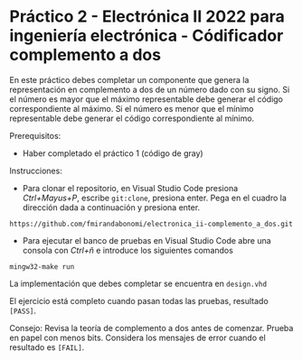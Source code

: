 # Práctico 2 - Electrónica II 2022 para ingeniería electrónica - Códificador complemento a dos

En este práctico debes completar un componente que genera la representación en complemento a dos de un número dado con su signo. Si el número es mayor que el máximo representable debe generar el código correspondiente al máximo. Si el número es menor que el mínimo representable debe generar el código correspondiente al mínimo.

Prerequisitos: 
- Haber completado el práctico 1 (código de gray)

Instrucciones:

- Para clonar el repositorio, en Visual Studio Code presiona _Ctrl+Mayus+P_, escribe `git:clone`, presiona enter. Pega en el cuadro la dirección dada a continuación y presiona enter.
```
https://github.com/fmirandabonomi/electronica_ii-complemento_a_dos.git
```

- Para ejecutar el banco de pruebas en Visual Studio Code abre una consola con _Ctrl+ñ_ e introduce los siguientes comandos
```
mingw32-make run
```

La implementación que debes completar se encuentra en `design.vhd`

El ejercicio está completo cuando pasan todas las pruebas, resultado `[PASS]`.

Consejo: Revisa la teoría de complemento a dos antes de comenzar. Prueba en papel con menos bits. Considera los mensajes de error cuando el resultado es `[FAIL]`.